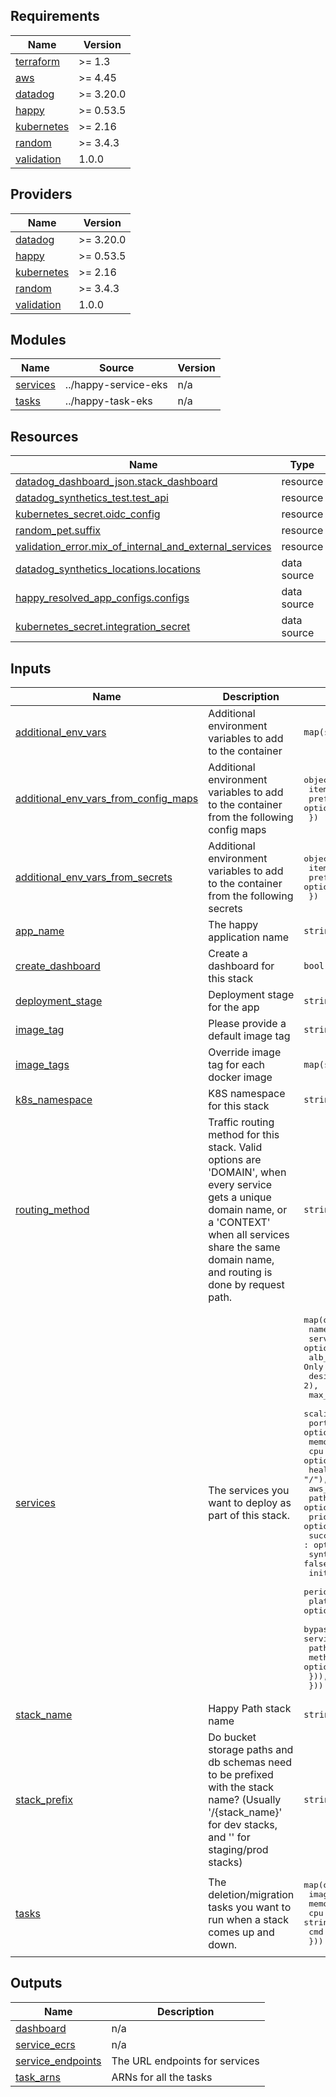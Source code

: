 <!-- START -->
## Requirements

| Name | Version |
|------|---------|
| <a name="requirement_terraform"></a> [terraform](#requirement\_terraform) | >= 1.3 |
| <a name="requirement_aws"></a> [aws](#requirement\_aws) | >= 4.45 |
| <a name="requirement_datadog"></a> [datadog](#requirement\_datadog) | >= 3.20.0 |
| <a name="requirement_happy"></a> [happy](#requirement\_happy) | >= 0.53.5 |
| <a name="requirement_kubernetes"></a> [kubernetes](#requirement\_kubernetes) | >= 2.16 |
| <a name="requirement_random"></a> [random](#requirement\_random) | >= 3.4.3 |
| <a name="requirement_validation"></a> [validation](#requirement\_validation) | 1.0.0 |

## Providers

| Name | Version |
|------|---------|
| <a name="provider_datadog"></a> [datadog](#provider\_datadog) | >= 3.20.0 |
| <a name="provider_happy"></a> [happy](#provider\_happy) | >= 0.53.5 |
| <a name="provider_kubernetes"></a> [kubernetes](#provider\_kubernetes) | >= 2.16 |
| <a name="provider_random"></a> [random](#provider\_random) | >= 3.4.3 |
| <a name="provider_validation"></a> [validation](#provider\_validation) | 1.0.0 |

## Modules

| Name | Source | Version |
|------|--------|---------|
| <a name="module_services"></a> [services](#module\_services) | ../happy-service-eks | n/a |
| <a name="module_tasks"></a> [tasks](#module\_tasks) | ../happy-task-eks | n/a |

## Resources

| Name | Type |
|------|------|
| [datadog_dashboard_json.stack_dashboard](https://registry.terraform.io/providers/datadog/datadog/latest/docs/resources/dashboard_json) | resource |
| [datadog_synthetics_test.test_api](https://registry.terraform.io/providers/datadog/datadog/latest/docs/resources/synthetics_test) | resource |
| [kubernetes_secret.oidc_config](https://registry.terraform.io/providers/hashicorp/kubernetes/latest/docs/resources/secret) | resource |
| [random_pet.suffix](https://registry.terraform.io/providers/hashicorp/random/latest/docs/resources/pet) | resource |
| [validation_error.mix_of_internal_and_external_services](https://registry.terraform.io/providers/tlkamp/validation/1.0.0/docs/resources/error) | resource |
| [datadog_synthetics_locations.locations](https://registry.terraform.io/providers/datadog/datadog/latest/docs/data-sources/synthetics_locations) | data source |
| [happy_resolved_app_configs.configs](https://registry.terraform.io/providers/chanzuckerberg/happy/latest/docs/data-sources/resolved_app_configs) | data source |
| [kubernetes_secret.integration_secret](https://registry.terraform.io/providers/hashicorp/kubernetes/latest/docs/data-sources/secret) | data source |

## Inputs

| Name | Description | Type | Default | Required |
|------|-------------|------|---------|:--------:|
| <a name="input_additional_env_vars"></a> [additional\_env\_vars](#input\_additional\_env\_vars) | Additional environment variables to add to the container | `map(string)` | `{}` | no |
| <a name="input_additional_env_vars_from_config_maps"></a> [additional\_env\_vars\_from\_config\_maps](#input\_additional\_env\_vars\_from\_config\_maps) | Additional environment variables to add to the container from the following config maps | <pre>object({<br>    items : optional(list(string), []),<br>    prefix : optional(string, ""),<br>  })</pre> | <pre>{<br>  "items": [],<br>  "prefix": ""<br>}</pre> | no |
| <a name="input_additional_env_vars_from_secrets"></a> [additional\_env\_vars\_from\_secrets](#input\_additional\_env\_vars\_from\_secrets) | Additional environment variables to add to the container from the following secrets | <pre>object({<br>    items : optional(list(string), []),<br>    prefix : optional(string, ""),<br>  })</pre> | <pre>{<br>  "items": [],<br>  "prefix": ""<br>}</pre> | no |
| <a name="input_app_name"></a> [app\_name](#input\_app\_name) | The happy application name | `string` | `""` | no |
| <a name="input_create_dashboard"></a> [create\_dashboard](#input\_create\_dashboard) | Create a dashboard for this stack | `bool` | `false` | no |
| <a name="input_deployment_stage"></a> [deployment\_stage](#input\_deployment\_stage) | Deployment stage for the app | `string` | n/a | yes |
| <a name="input_image_tag"></a> [image\_tag](#input\_image\_tag) | Please provide a default image tag | `string` | n/a | yes |
| <a name="input_image_tags"></a> [image\_tags](#input\_image\_tags) | Override image tag for each docker image | `map(string)` | `{}` | no |
| <a name="input_k8s_namespace"></a> [k8s\_namespace](#input\_k8s\_namespace) | K8S namespace for this stack | `string` | n/a | yes |
| <a name="input_routing_method"></a> [routing\_method](#input\_routing\_method) | Traffic routing method for this stack. Valid options are 'DOMAIN', when every service gets a unique domain name, or a 'CONTEXT' when all services share the same domain name, and routing is done by request path. | `string` | `"DOMAIN"` | no |
| <a name="input_services"></a> [services](#input\_services) | The services you want to deploy as part of this stack. | <pre>map(object({<br>    name : string,<br>    service_type : optional(string, "INTERNAL"),<br>    alb_name : optional(string, ""), // Only used for TARGET_GROUP_ONLY<br>    desired_count : optional(number, 2),<br>    max_count : optional(number, 2),<br>    scaling_cpu_threshold_percentage : optional(number, 80),<br>    port : optional(number, 80),<br>    memory : optional(string, "100Mi"),<br>    cpu : optional(string, "100m"),<br>    health_check_path : optional(string, "/"),<br>    aws_iam_policy_json : optional(string, ""),<br>    path : optional(string, "/*"),  // Only used for CONTEXT routing<br>    priority : optional(number, 0), // Only used for CONTEXT routing<br>    success_codes : optional(string, "200-499"),<br>    synthetics : optional(bool, false),<br>    initial_delay_seconds : optional(number, 30),<br>    period_seconds : optional(number, 3),<br>    platform_architecture : optional(string, "amd64"), // Supported values: amd64, arm64<br>    bypasses : optional(map(object({                   // Only used for INTERNAL service_type<br>      paths   = optional(set(string), [])<br>      methods = optional(set(string), [])<br>    })), {})<br>  }))</pre> | n/a | yes |
| <a name="input_stack_name"></a> [stack\_name](#input\_stack\_name) | Happy Path stack name | `string` | n/a | yes |
| <a name="input_stack_prefix"></a> [stack\_prefix](#input\_stack\_prefix) | Do bucket storage paths and db schemas need to be prefixed with the stack name? (Usually '/{stack\_name}' for dev stacks, and '' for staging/prod stacks) | `string` | `""` | no |
| <a name="input_tasks"></a> [tasks](#input\_tasks) | The deletion/migration tasks you want to run when a stack comes up and down. | <pre>map(object({<br>    image : string,<br>    memory : string,<br>    cpu : string,<br>    cmd : set(string),<br>  }))</pre> | `{}` | no |

## Outputs

| Name | Description |
|------|-------------|
| <a name="output_dashboard"></a> [dashboard](#output\_dashboard) | n/a |
| <a name="output_service_ecrs"></a> [service\_ecrs](#output\_service\_ecrs) | n/a |
| <a name="output_service_endpoints"></a> [service\_endpoints](#output\_service\_endpoints) | The URL endpoints for services |
| <a name="output_task_arns"></a> [task\_arns](#output\_task\_arns) | ARNs for all the tasks |
<!-- END -->

